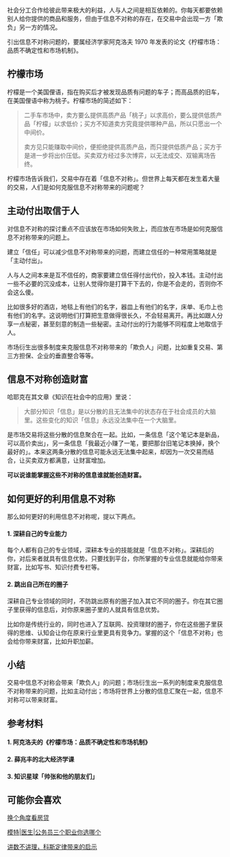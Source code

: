 社会分工合作给彼此带来极大的利益，人与人之间是相互依赖的。你每天都要依赖别人给你提供的商品和服务，但由于信息不对称的存在，在交易中会出现一方「欺负」另一方的情况。

引出信息不对称问题的，要属经济学家阿克洛夫 1970 年发表的论文《柠檬市场：品质不确定性和市场机制》。

## 柠檬市场
柠檬是一个美国俚语，指在购买后才被发现品质有问题的车子；而高品质的旧车，在美国俚语中称为桃子。柠檬市场的简述如下：

> 二手车市场中，卖方要么提供高质产品「桃子」以求高价，要么提供低质产品「柠檬」以求低价；买方不知道卖方究竟提供哪种产品，所以只愿出一个中间价。
> 
> 卖方见只能赚取中间价，便拒绝提供高质产品，而只提供低质产品；买方于是进一步将出价压低。买卖双方经过多次博弈，以无法成交、双输离场告终。

柠檬市场告诉我们，交易中存在着「信息不对称」。但世界上每天都在发生着大量的交易，人们是如何克服信息不对称带来的问题呢？

## 主动付出取信于人
对信息不对称的探讨重点不应该放在市场如何失败上，而应放在市场是如何克服信息不对称带来的问题上。

建立「信任」可以减少信息不对称带来的问题，而建立信任的一种常用策略就是「主动付出」。

人与人之间本来是互不信任的，商家要建立信任得付出代价，投入本钱。主动付出一些不必要的沉没成本，让别人觉得你是打算干下去的，你是不会走的，否则你不会这么傻。

比如很多好的酒店，地毯上有他们的名字，器皿上有他们的名字，床单、毛巾上也有他们的名字。这说明他们打算把生意做得很长久，不会轻易离开。再比如跟人分享一点秘密，甚至刻意的制造一些秘密。主动付出的行为能够不同程度上地取信于人。

市场衍生出很多制度来克服信息不对称带来的「欺负人」问题，比如重复交易、第三方担保、企业的垂直整合等等。

## 信息不对称创造财富
哈耶克在其文章《知识在社会中的应用》里说：

> 大部分知识「信息」是以分散的且无法集中的状态存在于社会成员的大脑里。这些变化的知识「信息」永远没法集中在一个大脑里。

是市场交易将这些分散的信息聚合在一起。比如，一条信息「这个笔记本是新品，可以高价卖出」，另一条信息「我最近小赚了一笔，要把那台旧笔记本换掉，换个最好的」。本来这两条分散的信息可能永远无法集中起来，却因为一次交易而结合，让买卖双方都满意，让财富增加。

**可以说谁能掌握这些不对称的信息谁就能创造财富。**

## 如何更好的利用信息不对称
那么如何更好的利用信息不对称呢，提以下两点。

#### 1. 深耕自己的专业能力
每个人都有自己的专业领域，深耕本专业的技能就是「信息不对称」。深耕后的你，对后来者就具有信息优势。只要找到平台，你所掌握的专业信息就能给你带来财富，比如写书、知识付费专栏等。

#### 2. 跳出自己所在的圈子
深耕自己专业领域的同时，不防跳出原有的圈子加入其它不同的圈子。你在其它圈子里获得的信息后，对你原来圈子里的人就具有信息优势。

比如你是传统行业的，同时也进入了互联网、投资理财的圈子，你在这些圈子里获得的思维、认知会让你在原来行业里更具有竞争力。掌握的这个「信息不对称」也会给你带来财富，比如升职加薪。


## 小结
交易中信息不对称会带来「欺负人」的问题；市场衍生出一系列的制度来克服信息不对称带来的问题，比如主动付出；市场将世界上分散的信息汇聚在一起，信息不对称可以带来财富。

## 参考材料
#### 1. 阿克洛夫的《柠檬市场：品质不确定性和市场机制》

#### 2. 薛兆丰的北大经济学课

#### 3. 知识星球「帅张和他的朋友们」

## 可能你会喜欢
[换个角度看房贷](https://mp.weixin.qq.com/s/bPpGOr_puIoJnJYtk8GFiQ)

[模特|医生|公务员三个职业你选哪个](https://mp.weixin.qq.com/s/-JRRhPYMo81bwKnr0pPI5g)

[讲数不讲理，科斯定律带来的启示](https://mp.weixin.qq.com/s/5C_iUVV1DZ4yENpymgMWWA)
